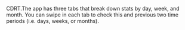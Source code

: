 CDRT.The app has three tabs that break down stats by day, week, and month.
You can swipe in each tab to check this and previous two time periods (i.e. days, weeks, or months).
